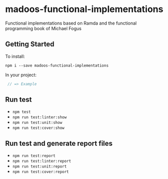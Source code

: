 # madoos-functional-implementations

Functional implementations based on Ramda and the functional programming book of Michael Fogus

## Getting Started

To install:

    npm i --save madoos-functional-implementations

In your project:

``` javascript
 // => Example
```

## Run test

 * `npm test`
 * `npm run test:linter:show`
 * `npm run test:unit:show`
 * `npm run test:cover:show`

## Run test and generate report files

 * `npm run test:report`
 * `npm run test:linter:report`
 * `npm run test:unit:report`
 * `npm run test:cover:report`